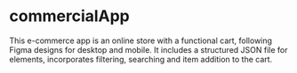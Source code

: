 # commercialApp
This e-commerce app is an online store with a functional cart, following Figma designs for desktop and mobile. It includes a structured JSON file for elements, incorporates filtering, searching and item addition to the cart.
